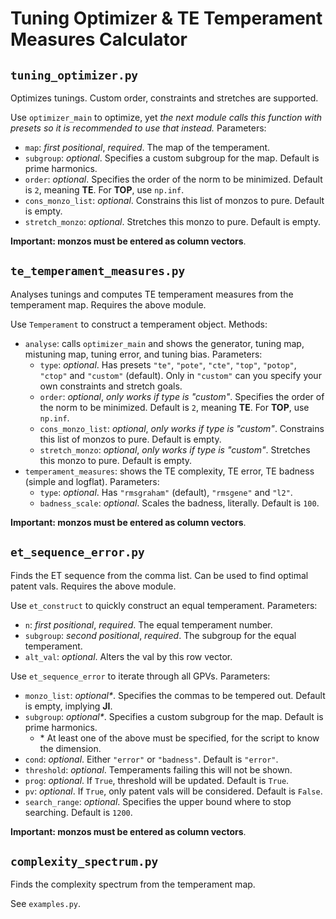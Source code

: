 # Tuning Optimizer & TE Temperament Measures Calculator

## `tuning_optimizer.py`

Optimizes tunings. Custom order, constraints and stretches are supported. 

Use `optimizer_main` to optimize, yet *the next module calls this function with presets so it is recommended to use that instead.* Parameters: 
- `map`: *first positional*, *required*. The map of the temperament. 
- `subgroup`: *optional*. Specifies a custom subgroup for the map. Default is prime harmonics. 
- `order`: *optional*. Specifies the order of the norm to be minimized. Default is `2`, meaning **TE**. For **TOP**, use `np.inf`. 
- `cons_monzo_list`: *optional*. Constrains this list of monzos to pure. Default is empty. 
- `stretch_monzo`: *optional*. Stretches this monzo to pure. Default is empty. 

**Important: monzos must be entered as column vectors**. 

## `te_temperament_measures.py`

Analyses tunings and computes TE temperament measures from the temperament map. Requires the above module. 

Use `Temperament` to construct a temperament object. Methods: 
- `analyse`: calls `optimizer_main` and shows the generator, tuning map, mistuning map, tuning error, and tuning bias. Parameters: 
	- `type`: *optional*. Has presets `"te"`, `"pote"`, `"cte"`, `"top"`, `"potop"`, `"ctop"` and `"custom"` (default). Only in `"custom"` can you specify your own constraints and stretch goals. 
	- `order`: *optional*, *only works if type is "custom"*. Specifies the order of the norm to be minimized. Default is `2`, meaning **TE**. For **TOP**, use `np.inf`. 
	- `cons_monzo_list`: *optional*, *only works if type is "custom"*. Constrains this list of monzos to pure. Default is empty. 
	- `stretch_monzo`: *optional*, *only works if type is "custom"*. Stretches this monzo to pure. Default is empty. 
- `temperament_measures`: shows the TE complexity, TE error, TE badness (simple and logflat). Parameters: 
	- `type`: *optional*. Has `"rmsgraham"` (default), `"rmsgene"` and `"l2"`. 
	- `badness_scale`: *optional*. Scales the badness, literally. Default is `100`. 

**Important: monzos must be entered as column vectors**. 

## `et_sequence_error.py`

Finds the ET sequence from the comma list. Can be used to find optimal patent vals. Requires the above module. 

Use `et_construct` to quickly construct an equal temperament. Parameters: 
- `n`: *first positional*, *required*. The equal temperament number. 
- `subgroup`: *second positional*, *required*. The subgroup for the equal temperament. 
- `alt_val`: *optional*. Alters the val by this row vector. 

Use `et_sequence_error` to iterate through all GPVs. Parameters: 
- `monzo_list`: *optional\**. Specifies the commas to be tempered out. Default is empty, implying **JI**. 
- `subgroup`: *optional\**. Specifies a custom subgroup for the map. Default is prime harmonics. 
	- \* At least one of the above must be specified, for the script to know the dimension. 
- `cond`: *optional*. Either `"error"` or `"badness"`. Default is `"error"`. 
- `threshold`: *optional*. Temperaments failing this will not be shown. 
- `prog`: *optional*. If `True`, threshold will be updated. Default is `True`. 
- `pv`: *optional*. If `True`, only patent vals will be considered. Default is `False`. 
- `search_range`: *optional*. Specifies the upper bound where to stop searching. Default is `1200`. 

**Important: monzos must be entered as column vectors**. 

## `complexity_spectrum.py`

Finds the complexity spectrum from the temperament map. 

See `examples.py`. 
